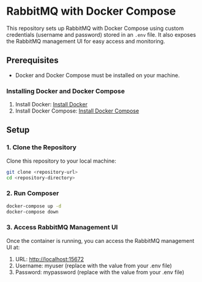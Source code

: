 # RabbitMQ with Docker Compose

This repository sets up RabbitMQ with Docker Compose using custom credentials (username and password) stored in an `.env` file. It also exposes the RabbitMQ management UI for easy access and monitoring.

## Prerequisites

- Docker and Docker Compose must be installed on your machine.

### Installing Docker and Docker Compose

1. Install Docker: [Install Docker](https://docs.docker.com/get-docker/)
2. Install Docker Compose: [Install Docker Compose](https://docs.docker.com/compose/install/)

## Setup

### 1. Clone the Repository

Clone this repository to your local machine:

```bash
git clone <repository-url>
cd <repository-directory>
```

### 2. Run Composer

```bash
docker-compose up -d
docker-compose down
```

### 3. Access RabbitMQ Management UI

Once the container is running, you can access the RabbitMQ management UI at:

1. URL: <http://localhost:15672>
2. Username: myuser (replace with the value from your .env file)
3. Password: mypassword (replace with the value from your .env file)
